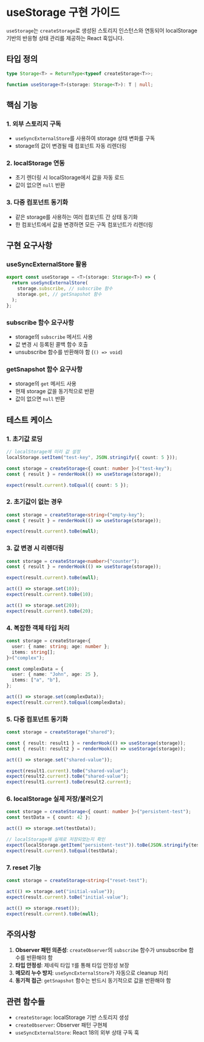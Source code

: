 # useStorage 구현 가이드

`useStorage`는 `createStorage`로 생성된 스토리지 인스턴스와 연동되어 localStorage 기반의 반응형 상태 관리를 제공하는 React 훅입니다.

## 타입 정의

```typescript
type Storage<T> = ReturnType<typeof createStorage<T>>;

function useStorage<T>(storage: Storage<T>): T | null;
```

## 핵심 기능

### 1. 외부 스토리지 구독

- `useSyncExternalStore`를 사용하여 storage 상태 변화를 구독
- storage의 값이 변경될 때 컴포넌트 자동 리렌더링

### 2. localStorage 연동

- 초기 렌더링 시 localStorage에서 값을 자동 로드
- 값이 없으면 `null` 반환

### 3. 다중 컴포넌트 동기화

- 같은 storage를 사용하는 여러 컴포넌트 간 상태 동기화
- 한 컴포넌트에서 값을 변경하면 모든 구독 컴포넌트가 리렌더링

## 구현 요구사항

### useSyncExternalStore 활용

```typescript
export const useStorage = <T>(storage: Storage<T>) => {
  return useSyncExternalStore(
    storage.subscribe, // subscribe 함수
    storage.get, // getSnapshot 함수
  );
};
```

### subscribe 함수 요구사항

- storage의 `subscribe` 메서드 사용
- 값 변경 시 등록된 콜백 함수 호출
- unsubscribe 함수를 반환해야 함 (`() => void`)

### getSnapshot 함수 요구사항

- storage의 `get` 메서드 사용
- 현재 storage 값을 동기적으로 반환
- 값이 없으면 `null` 반환

## 테스트 케이스

### 1. 초기값 로딩

```typescript
// localStorage에 미리 값 설정
localStorage.setItem("test-key", JSON.stringify({ count: 5 }));

const storage = createStorage<{ count: number }>("test-key");
const { result } = renderHook(() => useStorage(storage));

expect(result.current).toEqual({ count: 5 });
```

### 2. 초기값이 없는 경우

```typescript
const storage = createStorage<string>("empty-key");
const { result } = renderHook(() => useStorage(storage));

expect(result.current).toBe(null);
```

### 3. 값 변경 시 리렌더링

```typescript
const storage = createStorage<number>("counter");
const { result } = renderHook(() => useStorage(storage));

expect(result.current).toBe(null);

act(() => storage.set(10));
expect(result.current).toBe(10);

act(() => storage.set(20));
expect(result.current).toBe(20);
```

### 4. 복잡한 객체 타입 처리

```typescript
const storage = createStorage<{
  user: { name: string; age: number };
  items: string[];
}>("complex");

const complexData = {
  user: { name: "John", age: 25 },
  items: ["a", "b"],
};

act(() => storage.set(complexData));
expect(result.current).toEqual(complexData);
```

### 5. 다중 컴포넌트 동기화

```typescript
const storage = createStorage("shared");

const { result: result1 } = renderHook(() => useStorage(storage));
const { result: result2 } = renderHook(() => useStorage(storage));

act(() => storage.set("shared-value"));

expect(result1.current).toBe("shared-value");
expect(result2.current).toBe("shared-value");
expect(result1.current).toBe(result2.current);
```

### 6. localStorage 실제 저장/불러오기

```typescript
const storage = createStorage<{ count: number }>("persistent-test");
const testData = { count: 42 };

act(() => storage.set(testData));

// localStorage에 실제로 저장되었는지 확인
expect(localStorage.getItem("persistent-test")).toBe(JSON.stringify(testData));
expect(result.current).toEqual(testData);
```

### 7. reset 기능

```typescript
const storage = createStorage<string>("reset-test");

act(() => storage.set("initial-value"));
expect(result.current).toBe("initial-value");

act(() => storage.reset());
expect(result.current).toBe(null);
```

## 주의사항

1. **Observer 패턴 의존성**: `createObserver`의 `subscribe` 함수가 unsubscribe 함수를 반환해야 함
2. **타입 안정성**: 제네릭 타입 `T`를 통해 타입 안정성 보장
3. **메모리 누수 방지**: `useSyncExternalStore`가 자동으로 cleanup 처리
4. **동기적 접근**: `getSnapshot` 함수는 반드시 동기적으로 값을 반환해야 함

## 관련 함수들

- `createStorage`: localStorage 기반 스토리지 생성
- `createObserver`: Observer 패턴 구현체
- `useSyncExternalStore`: React 18의 외부 상태 구독 훅
